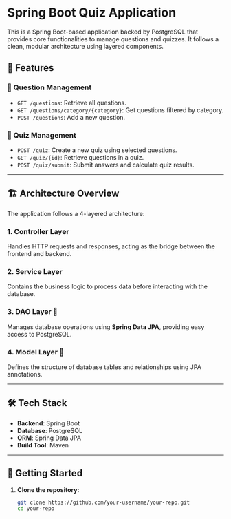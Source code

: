 # Spring Boot Quiz Application

This is a Spring Boot-based application backed by PostgreSQL that provides core functionalities to manage questions and quizzes. It follows a clean, modular architecture using layered components.

## 📌 Features

### 🧾 Question Management
- `GET /questions`: Retrieve all questions.
- `GET /questions/category/{category}`: Get questions filtered by category.
- `POST /questions`: Add a new question.

### 🧠 Quiz Management
- `POST /quiz`: Create a new quiz using selected questions.
- `GET /quiz/{id}`: Retrieve questions in a quiz.
- `POST /quiz/submit`: Submit answers and calculate quiz results.

---

## 🏗️ Architecture Overview

The application follows a 4-layered architecture:

### 1. **Controller Layer**
Handles HTTP requests and responses, acting as the bridge between the frontend and backend.

### 2. **Service Layer**
Contains the business logic to process data before interacting with the database.

### 3. **DAO Layer** 💾
Manages database operations using **Spring Data JPA**, providing easy access to PostgreSQL.

### 4. **Model Layer** 📄
Defines the structure of database tables and relationships using JPA annotations.

---

## 🛠️ Tech Stack

- **Backend**: Spring Boot
- **Database**: PostgreSQL
- **ORM**: Spring Data JPA
- **Build Tool**: Maven

---

## 🚀 Getting Started

1. **Clone the repository:**
   ```bash
   git clone https://github.com/your-username/your-repo.git
   cd your-repo

